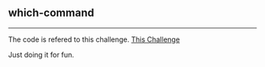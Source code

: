 ## which-command
---
The code is refered to this challenge.
[This Challenge](https://codingchallenges.substack.com/p/coding-challenge-93-which)

Just doing it for fun.